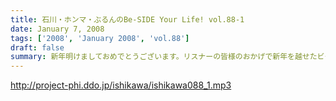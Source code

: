 ```yaml
---
title: 石川・ホンマ・ぶるんのBe-SIDE Your Life! vol.88-1
date: January 7, 2008
tags: ['2008', 'January 2008', 'vol.88']
draft: false
summary: 新年明けましておめでとうございます。リスナーの皆様のおかげで新年を越せたビーサイメンバー！？・・・といきたいところですが・・・新年早々どたばた収録となっております。NAMAE
---
```


http://project-phi.ddo.jp/ishikawa/ishikawa088_1.mp3
